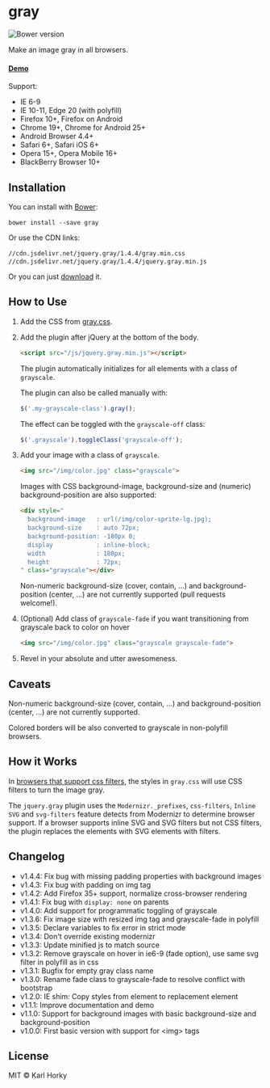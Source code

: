 # gray

![Bower version](https://img.shields.io/bower/v/gray.svg?style=flat)

Make an image gray in all browsers.

#### [Demo](http://work.karlhorky.com/gray/)

Support:

- IE 6-9
- IE 10-11, Edge 20 (with polyfill)
- Firefox 10+, Firefox on Android
- Chrome 19+, Chrome for Android 25+
- Android Browser 4.4+
- Safari 6+, Safari iOS 6+
- Opera 15+, Opera Mobile 16+
- BlackBerry Browser 10+

## Installation

You can install with [Bower](http://bower.io):

```shell
bower install --save gray
```

Or use the CDN links:

```
//cdn.jsdelivr.net/jquery.gray/1.4.4/gray.min.css
//cdn.jsdelivr.net/jquery.gray/1.4.4/jquery.gray.min.js
```

Or you can just [download](https://github.com/karlhorky/gray/archive/gh-pages.zip) it.

## How to Use

1. Add the CSS from [gray.css](https://github.com/karlhorky/gray/blob/gh-pages/css/gray.css).
2. Add the plugin after jQuery at the bottom of the body.

    ```html
    <script src="/js/jquery.gray.min.js"></script>
    ```

    The plugin automatically initializes for all elements with a class of ```grayscale```.

    The plugin can also be called manually with:

    ```javascript
    $('.my-grayscale-class').gray();
    ```

    The effect can be toggled with the `grayscale-off` class:

    ```javascript
    $('.grayscale').toggleClass('grayscale-off');
    ```

3. Add your image with a class of ```grayscale```.

    ```html
    <img src="/img/color.jpg" class="grayscale">
    ```

    Images with CSS background-image, background-size and (numeric) background-position are also supported:

    ```html
    <div style="
      background-image   : url(/img/color-sprite-lg.jpg);
      background-size    : auto 72px;
      background-position: -180px 0;
      display            : inline-block;
      width              : 180px;
      height             : 72px;
    " class="grayscale"></div>
    ```

    Non-numeric background-size (cover, contain, ...) and background-position (center, ...) are not currently supported (pull requests welcome!).

4. (Optional) Add class of ```grayscale-fade``` if you want transitioning from grayscale back to color on hover

    ```html
    <img src="/img/color.jpg" class="grayscale grayscale-fade">
    ```

5. Revel in your absolute and utter awesomeness.

## Caveats

Non-numeric background-size (cover, contain, ...) and background-position (center, ...) are not currently supported.

Colored borders will be also converted to grayscale in non-polyfill browsers.

## How it Works

In [browsers that support css filters](http://caniuse.com/#feat=css-filters), the styles in ```gray.css``` will use CSS filters to turn the image gray.

The ```jquery.gray``` plugin uses the ```Modernizr._prefixes```, ```css-filters```, ```Inline SVG``` and ```svg-filters``` feature detects from Modernizr to determine browser support. If a browser supports inline SVG and SVG filters but not CSS filters, the plugin replaces the elements with SVG elements with filters.

## Changelog

- v1.4.4: Fix bug with missing padding properties with background images
- v1.4.3: Fix bug with padding on img tag
- v1.4.2: Add Firefox 35+ support, normalize cross-browser rendering
- v1.4.1: Fix bug with `display: none` on parents
- v1.4.0: Add support for programmatic toggling of grayscale
- v1.3.6: Fix image size with resized img tag and grayscale-fade in polyfill
- v1.3.5: Declare variables to fix error in strict mode
- v1.3.4: Don't override existing modernizr
- v1.3.3: Update minified js to match source
- v1.3.2: Remove grayscale on hover in ie6-9 (fade option), use same svg filter in polyfill as in css
- v1.3.1: Bugfix for empty gray class name
- v1.3.0: Rename fade class to grayscale-fade to resolve conflict with bootstrap
- v1.2.0: IE shim: Copy styles from element to replacement element
- v1.1.1: Improve documentation and demo
- v1.1.0: Support for background images with basic background-size and background-position
- v1.0.0: First basic version with support for &lt;img&gt; tags

## License

MIT &copy; Karl Horky
